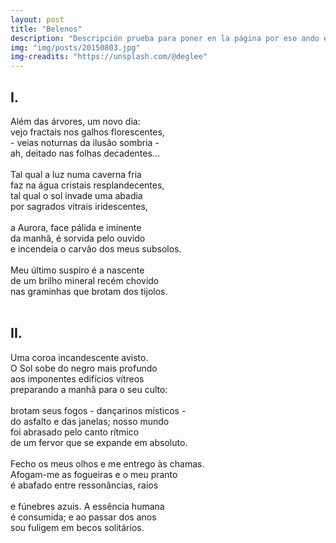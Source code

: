 ```yaml
---
layout: post
title: "Belenos"
description: "Descripción prueba para poner en la página por eso ando escribiendo cualquier cosa."
img: "img/posts/20150803.jpg"
img-creadits: "https://unsplash.com/@deglee"
---
```


## I.<br>
Além das árvores, um novo dia:<br>
vejo fractais nos galhos florescentes,<br>
\- veias noturnas da ilusão sombria -<br>
ah, deitado nas folhas decadentes...<br>
<br>
Tal qual a luz numa caverna fria<br>
faz na água cristais resplandecentes,<br>
tal qual o sol invade uma abadia<br>
por sagrados vitrais iridescentes,<br>
<br>
a Aurora, face pálida e iminente<br>
da manhã, é sorvida pelo ouvido<br>
e incendeia o carvão dos meus subsolos.<br>
<br>
Meu último suspiro é a nascente<br>
de um brilho mineral recém chovido<br>
nas graminhas que brotam dos tijolos.<br>
<br>
## II.<br>
Uma coroa incandescente avisto.<br>
O Sol sobe do negro mais profundo<br>
aos imponentes edifícios vítreos<br>
preparando a manhã para o seu culto:<br>
<br>
brotam seus fogos - dançarinos místicos -<br>
do asfalto e das janelas; nosso mundo<br>
foi abrasado pelo canto rítmico<br>
de um fervor que se expande em absoluto.<br>
<br>
Fecho os meus olhos e me entrego às chamas.<br>
Afogam-me as fogueiras e o meu pranto<br>
é abafado entre ressonâncias, raios<br>
<br>
e fúnebres azuis. A essência humana<br>
é consumida; e ao passar dos anos<br>
sou fuligem em becos solitários.
